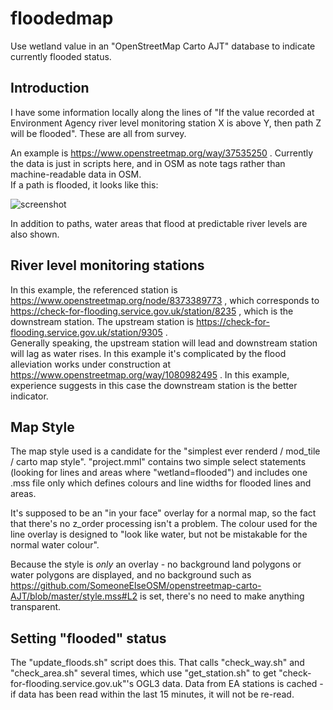 # floodedmap
Use wetland value in an "OpenStreetMap Carto AJT" database to indicate currently flooded status.

## Introduction
I have some information locally along the lines of "If the value recorded at 
Environment Agency river level monitoring station X is above Y, then path Z will
be flooded".  These are all from survey.  

An example is https://www.openstreetmap.org/way/37535250 .  Currently the data
is just in scripts here, and in OSM as note tags rather than machine-readable data in OSM.  
If a path is flooded, it looks like this:

![screenshot](https://raw.github.com/SomeoneElseOSM/floodedmap/files/Screenshot_20221210_232709.png)

In addition to paths, water areas that flood at predictable river levels are also shown.

## River level monitoring stations
In this example, the referenced station is 
https://www.openstreetmap.org/node/8373389773 , which corresponds to 
https://check-for-flooding.service.gov.uk/station/8235 , which 
is the downstream station.  The upstream station is 
https://check-for-flooding.service.gov.uk/station/9305 .  
Generally speaking, the upstream station will lead and downstream station will lag as water rises.
In this example it's complicated by the flood alleviation works under construction 
at https://www.openstreetmap.org/way/1080982495 .
In this example, experience suggests in this case the downstream station is the better 
indicator.

## Map Style
The map style used is a candidate for the "simplest ever renderd / mod_tile / 
carto map style".  "project.mml" contains two simple select statements (looking 
for lines and areas where "wetland=flooded") and includes one .mss file only which defines
colours and line widths for flooded lines and areas.

It's supposed to be an "in your face" overlay for a normal map, so the fact that
there's no z_order processing isn't a problem.  The colour used for the line overlay is 
designed to "look like water, but not be mistakable for the normal water colour".

Because the style is _only_ an overlay - no background land polygons or water 
polygons are displayed, and no background such as 
https://github.com/SomeoneElseOSM/openstreetmap-carto-AJT/blob/master/style.mss#L2 
is set, there's no need to make anything transparent.

## Setting "flooded" status
The "update_floods.sh" script does this.  That calls "check_way.sh" and  
"check_area.sh" several times, which use "get_station.sh" to get 
"check-for-flooding.service.gov.uk"'s OGL3 data.
Data from EA stations is cached - if data has been read within the last 15 minutes,
it will not be re-read.

